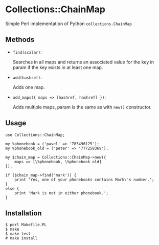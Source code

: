# Collections::ChainMap

Simple Perl implementation of Python `collections.ChainMap`

## Methods

- `find(scalar)`:

    Searches in all maps and returns an associated value for the key in param if the key exists in at least one map.

- `add(hashref)`:

    Adds one map.

- `add_maps({ maps => [hashref, hashref] })`:

    Adds multiple maps, param is the same as with `new()` constructor.

## Usage

```
use Collections::ChainMap;

my %phonebook = ('pavel' => '785496125');
my %phonebook_old = ('peter' => '777258369');

my $chain_map = Collections::ChainMap->new({
    maps => [\%phonebook, \%phonebook_old]
});

if ($chain_map->find('mark')) {
    print 'Yes, one of your phonebooks contains Mark\'s number.';
}
else {
    print 'Mark is not in either phonebook.';
}
```

## Installation

```
$ perl Makefile.PL
$ make
$ make test
# make install
```